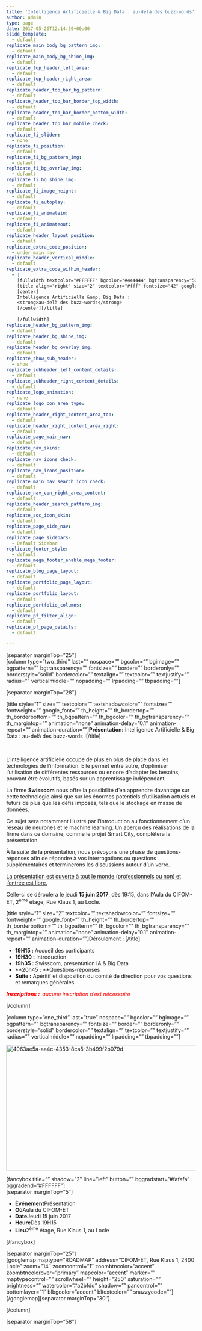 ```yaml
---
title: 'Intelligence Artificielle & Big Data : au-delà des buzz-words'
author: admin
type: page
date: 2017-05-26T12:14:59+00:00
slide_template:
  - default
replicate_main_body_bg_pattern_img:
  - default
replicate_main_body_bg_shine_img:
  - default
replicate_top_header_left_area:
  - default
replicate_top_header_right_area:
  - default
replicate_header_top_bar_bg_pattern:
  - default
replicate_header_top_bar_border_top_width:
  - default
replicate_header_top_bar_border_bottom_width:
  - default
replicate_header_top_bar_mobile_check:
  - default
replicate_fi_slider:
  - none
replicate_fi_position:
  - default
replicate_fi_bg_pattern_img:
  - default
replicate_fi_bg_overlay_img:
  - default
replicate_fi_bg_shine_img:
  - default
replicate_fi_image_height:
  - default
replicate_fi_autoplay:
  - default
replicate_fi_animatein:
  - default
replicate_fi_animateout:
  - default
replicate_header_layout_position:
  - default
replicate_extra_code_position:
  - under_main_nav
replicate_header_vertical_middle:
  - default
replicate_extra_code_within_header:
  - |
    [fullwidth textcolor="#FFFFFF" bgcolor="#444444" bgtransparency="50" bgpattern="7" bgimage="https://api-ne.ch/wp-content/uploads/2017/05/prairie-679016_1920-1.jpg" bgvideo="" top="75" bottom="75"]
    [title align="right" size="2" textcolor="#fff" fontsize="42" google_font="" fontfamily="Raleway" lineheight="45" fontweight="300" style="none"]
    [center]
    Intelligence Artificielle &amp; Big Data :
    <strong>au-delà des buzz-words</strong>
    [/center][/title]
    
    [/fullwidth]
replicate_header_bg_pattern_img:
  - default
replicate_header_bg_shine_img:
  - default
replicate_header_bg_overlay_img:
  - default
replicate_show_sub_header:
  - show
replicate_subheader_left_content_details:
  - default
replicate_subheader_right_content_details:
  - default
replicate_logo_animation:
  - none
replicate_logo_con_area_type:
  - default
replicate_header_right_content_area_top:
  - default
replicate_header_right_content_area_right:
  - default
replicate_page_main_nav:
  - default
replicate_nav_skins:
  - default
replicate_nav_icons_check:
  - default
replicate_nav_icons_position:
  - default
replicate_main_nav_search_icon_check:
  - default
replicate_nav_con_right_area_content:
  - default
replicate_header_search_pattern_img:
  - default
replicate_soc_icon_skin:
  - default
replicate_page_side_nav:
  - default
replicate_page_sidebars:
  - Default Sidebar
replicate_footer_style:
  - default
replicate_mega_footer_enable_mega_footer:
  - default
replicate_blog_page_layout:
  - default
replicate_portfolio_page_layout:
  - default
replicate_portfolio_layout:
  - default
replicate_portfolio_columns:
  - default
replicate_pf_filter_align:
  - default
replicate_pf_page_details:
  - default

---
```

[separator marginTop=&#8221;25&#8243;]  
[column type=&#8221;two_third&#8221; last=&#8221;&#8221; nospace=&#8221;&#8221; bgcolor=&#8221;&#8221; bgimage=&#8221;&#8221; bgpattern=&#8221;&#8221; bgtransparency=&#8221;&#8221; fontsize=&#8221;&#8221; border=&#8221;&#8221; borderonly=&#8221;&#8221; borderstyle=&#8221;solid&#8221; bordercolor=&#8221;&#8221; textalign=&#8221;&#8221; textcolor=&#8221;&#8221; textjustify=&#8221;&#8221; radius=&#8221;&#8221; verticalmiddle=&#8221;&#8221; nopadding=&#8221;&#8221; lrpadding=&#8221;&#8221; tbpadding=&#8221;&#8221;]

[separator marginTop=&#8221;28&#8243;]

[title style=&#8221;1&#8243; size=&#8221;&#8221; textcolor=&#8221;&#8221; textshadowcolor=&#8221;&#8221; fontsize=&#8221;&#8221; fontweight=&#8221;&#8221; google\_font=&#8221;&#8221; th\_height=&#8221;&#8221; th\_bordertop=&#8221;&#8221; th\_borderbottom=&#8221;&#8221; th\_bgpattern=&#8221;&#8221; th\_bgcolor=&#8221;&#8221; th\_bgtransparency=&#8221;&#8221; th\_margintop=&#8221;&#8221; animation=&#8221;none&#8221; animation-delay=&#8221;0.1&#8243; animation-repeat=&#8221;&#8221; animation-duration=&#8221;&#8221;]**Présentation:** Intelligence Artificielle & Big Data : au-delà des buzz-words ![/title]

&nbsp;

L&#8217;intelligence artificielle occupe de plus en plus de place dans les technologies de l&#8217;information. Elle permet entre autre, d&#8217;optimiser l&#8217;utilisation de différentes ressources ou encore d&#8217;adapter les besoins, pouvant être évolutifs, basés sur un apprentissage indépendant.

La firme **Swisscom** nous offre la possibilité d&#8217;en apprendre davantage sur cette technologie ainsi que sur les énormes potentiels d&#8217;utilisation actuels et futurs de plus que les défis imposés, tels que le stockage en masse de données.

Ce sujet sera notamment illustré par l&#8217;introduction au fonctionnement d&#8217;un réseau de neurones et le machine learning. Un aperçu des réalisations de la firme dans ce domaine, comme le projet Smart City, complétera la présentation.

À la suite de la présentation, nous prévoyons une phase de questions-réponses afin de répondre à vos interrogations ou questions supplémentaires et terminerons les discussions autour d’un verre.

<span style="text-decoration: underline;">La présentation est ouverte à tout le monde (professionnels ou non) et l’entrée est libre.</span>

Celle-ci se déroulera le jeudi **15 juin 2017**, dès 19:15, dans l’Aula du CIFOM-ET, 2<sup>ème</sup> étage, Rue Klaus 1, au Locle.

[title style=&#8221;1&#8243; size=&#8221;2&#8243; textcolor=&#8221;&#8221; textshadowcolor=&#8221;&#8221; fontsize=&#8221;&#8221; fontweight=&#8221;&#8221; google\_font=&#8221;&#8221; th\_height=&#8221;&#8221; th\_bordertop=&#8221;&#8221; th\_borderbottom=&#8221;&#8221; th\_bgpattern=&#8221;&#8221; th\_bgcolor=&#8221;&#8221; th\_bgtransparency=&#8221;&#8221; th\_margintop=&#8221;&#8221; animation=&#8221;none&#8221; animation-delay=&#8221;0.1&#8243; animation-repeat=&#8221;&#8221; animation-duration=&#8221;&#8221;]Déroulement : [/title]

  * **19H15 :** Accueil des participants
  * **19H30 :** Introduction
  * **19h35 :** Swisscom, presentation IA & Big Data
  * **20h45 : **Questions-réponses
  * **Suite :** Apéritif et disposition du comité de direction pour vos questions et remarques générales

**<span style="color: #ff0000;"><em>Inscriptions :  </em></span>**<span style="color: #ff0000;"><em>aucune inscription n&#8217;est nécessaire </em></span>

[/column]

[column type=&#8221;one_third&#8221; last=&#8221;true&#8221; nospace=&#8221;&#8221; bgcolor=&#8221;&#8221; bgimage=&#8221;&#8221; bgpattern=&#8221;&#8221; bgtransparency=&#8221;&#8221; fontsize=&#8221;&#8221; border=&#8221;&#8221; borderonly=&#8221;&#8221; borderstyle=&#8221;solid&#8221; bordercolor=&#8221;&#8221; textalign=&#8221;&#8221; textcolor=&#8221;&#8221; textjustify=&#8221;&#8221; radius=&#8221;&#8221; verticalmiddle=&#8221;&#8221; nopadding=&#8221;&#8221; lrpadding=&#8221;&#8221; tbpadding=&#8221;&#8221;]

<img decoding="async" loading="lazy" class="alignnone size-full wp-image-2711" src="https://api-ne.ch/wp-content/uploads/2017/05/4063ae5a-aa4c-4353-8ca5-3b499f2b079d.png" alt="4063ae5a-aa4c-4353-8ca5-3b499f2b079d" width="905" height="334" /> 

[fancybox title=&#8221;&#8221; shadow=&#8221;2&#8243; line=&#8221;left&#8221; button=&#8221;&#8221; bggradstart=&#8221;#fafafa&#8221; bggradend=&#8221;#FFFFFF&#8221;]  
[separator marginTop=&#8221;5&#8243;]

<ul class="cbp-l-project-details-list">
  <li>
    <strong>Événement</strong>Présentation
  </li>
  <li>
    <strong>Où</strong>Aula du CIFOM-ET
  </li>
  <li>
    <strong>Date</strong>Jeudi 15 juin 2017
  </li>
  <li>
    <strong>Heure</strong>Dès 19H15
  </li>
  <li>
    <strong>Lieu</strong>2<sup>ème</sup> étage, Rue Klaus 1, au Locle
  </li>
</ul>

[/fancybox]

[separator marginTop=&#8221;25&#8243;]  
\[googlemap maptype=&#8221;ROADMAP&#8221; address=&#8221;CIFOM-ET, Rue Klaus 1, 2400 Locle&#8221; zoom=&#8221;14&#8243; zoomcontrol=&#8221;1&#8243; zoombtncolor=&#8221;accent&#8221; zoombtncolorover=&#8221;primary&#8221; mapcolor=&#8221;accent&#8221; marker=&#8221;&#8221; maptypecontrol=&#8221;&#8221; scrollwheel=&#8221;&#8221; height=&#8221;250&#8243; saturation=&#8221;&#8221; brightness=&#8221;&#8221; watercolor=&#8221;#a2bfdd&#8221; shadow=&#8221;&#8221; pancontrol=&#8221;&#8221; bottomlayer=&#8221;1&#8243; blbgcolor=&#8221;accent&#8221; bltextcolor=&#8221;&#8221; snazzycode=&#8221;&#8221;\]\[/googlemap\][separator marginTop=&#8221;30&#8243;]

[/column]

[separator marginTop=&#8221;58&#8243;]